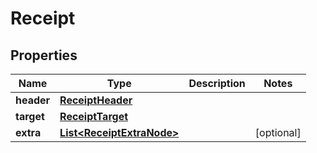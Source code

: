 
# Receipt

## Properties
Name | Type | Description | Notes
------------ | ------------- | ------------- | -------------
**header** | [**ReceiptHeader**](ReceiptHeader.md) |  | 
**target** | [**ReceiptTarget**](ReceiptTarget.md) |  | 
**extra** | [**List&lt;ReceiptExtraNode&gt;**](ReceiptExtraNode.md) |  |  [optional]



